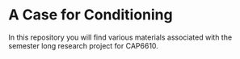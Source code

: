 # A Case for Conditioning

In this repository you will find various materials associated with the semester long research project for CAP6610.
